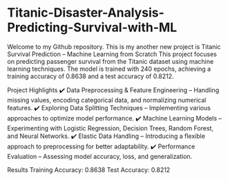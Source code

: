 # Titanic-Disaster-Analysis-Predicting-Survival-with-ML
Welcome to my Github repository. This is my another new project is Titanic Survival Prediction – Machine Learning from Scratch This project focuses on predicting passenger survival from the Titanic dataset using machine learning techniques. The model is trained with 240 epochs, achieving a training accuracy of 0.8638 and a test accuracy of 0.8212. 


Project Highlights
✔️ Data Preprocessing & Feature Engineering – Handling missing values, encoding categorical data, and normalizing numerical features.
✔️ Exploring Data Splitting Techniques – Implementing various approaches to optimize model performance.
✔️ Machine Learning Models – Experimenting with Logistic Regression, Decision Trees, Random Forest, and Neural Networks.
✔️ Elastic Data Handling – Introducing a flexible approach to preprocessing for better adaptability.
✔️ Performance Evaluation – Assessing model accuracy, loss, and generalization.


Results
Training Accuracy: 0.8638
Test Accuracy: 0.8212
